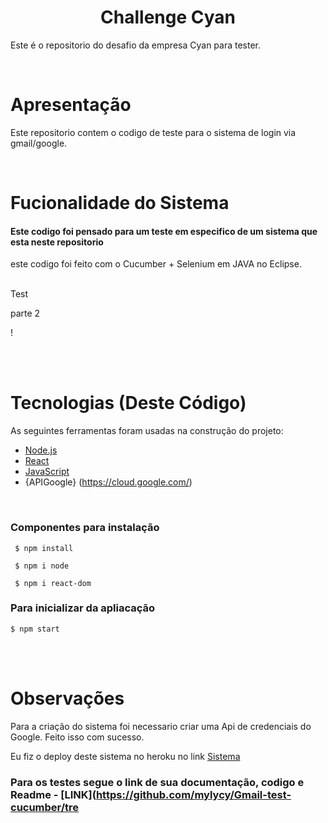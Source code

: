 <h1 align="center">Challenge Cyan</h1>

Este é o repositorio do desafio da empresa Cyan para tester.


<br />


# Apresentação

Este repositorio contem o codigo de teste para o sistema de login via gmail/google.


<br />


# Fucionalidade do Sistema 

#### Este codigo foi pensado para um teste em especifico de um sistema que esta neste repositorio

este codigo foi feito com o Cucumber + Selenium em JAVA no Eclipse.

<br />
Test




<br />

parte 2

!

<br />
<br />

# Tecnologias (Deste Código)

As seguintes ferramentas foram usadas na construção do projeto:

- [Node.js](https://nodejs.org/en/)
- [React](https://pt-br.reactjs.org/)
- [JavaScript](https://www.javascript.com/)
- {APIGoogle} (https://cloud.google.com/)
<br />

### Componentes para instalação

``` $ npm install```

``` $ npm i node```

``` $ npm i react-dom```

### Para inicializar da apliacação

``` $ npm start ```


<br />
<br />

# Observações

Para a criação do sistema foi necessario criar uma Api de credenciais do Google. Feito isso com sucesso. 

Eu fiz o deploy deste sistema no heroku no link [Sistema](https://gmail-login-system.herokuapp.com/)

### Para os testes segue o link de sua documentação, codigo e Readme - [LINK](https://github.com/mylycy/Gmail-test-cucumber/tre

